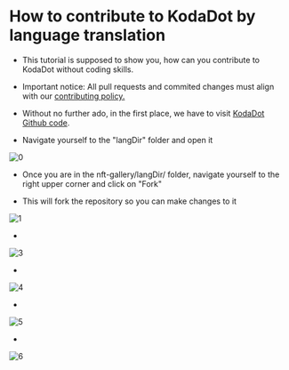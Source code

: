 # How to contribute to KodaDot by language translation

- This tutorial is supposed to show you, how can you contribute to KodaDot without coding skills.

- Important notice: All pull requests and commited changes must align with our [contributing policy.](https://github.com/kodadot/nft-gallery/blob/main/CONTRIBUTING.md)

- Without no further ado, in the first place, we have to visit [KodaDot Github code](https://github.com/kodadot/nft-gallery).

- Navigate yourself to the "langDir" folder and open it

![0](/language-translations/0.png)

- Once you are in the nft-gallery/langDir/ folder, navigate yourself to the right upper corner and click on "Fork"

- This will fork the repository so you can make changes to it

![1](/language-translations/1.png)

-

![3](/language-translations/3.png)

-

![4](/language-translations/4.png)

-

![5](/language-translations/5.png)

-

![6](/language-translations/6.png)
